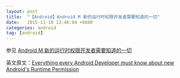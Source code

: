 ```yaml
---
layout: post
title:  "【Android】Android M 新的运行时权限开发者需要知道的一切"
date:   2015-11-10 13:46:04 +0800
categories: android
tag: [android]
---
```


参见 [Android M 新的运行时权限开发者需要知道的一切](http://jijiaxin89.com/2015/08/30/Android-s-Runtime-Permission/)

英文原文：[Everything every Android Developer must know about new Android's Runtime Permission](http://inthecheesefactory.com/blog/things-you-need-to-know-about-android-m-permission-developer-edition/en)

